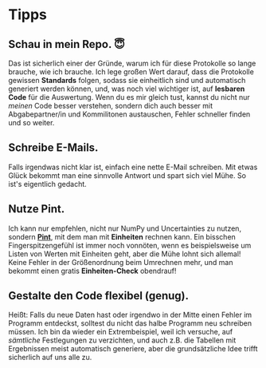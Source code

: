 # Tipps

## Schau in mein Repo. 😇

Das ist sicherlich einer der Gründe, warum ich für diese Protokolle so lange brauche, wie ich brauche.
Ich lege großen Wert darauf, dass die Protokolle gewissen **Standards** folgen, sodass sie einheitlich sind und automatisch generiert werden können, und, was noch viel wichtiger ist, auf **lesbaren Code** für die Auswertung.
Wenn du es mir gleich tust, kannst du nicht nur _meinen_ Code besser verstehen, sondern dich auch besser mit Abgabepartner/in und Kommilitonen austauschen, Fehler schneller finden und so weiter.

## Schreibe E-Mails.

Falls irgendwas nicht klar ist, einfach eine nette E-Mail schreiben.
Mit etwas Glück bekommt man eine sinnvolle Antwort und spart sich viel Mühe.
So ist's eigentlich gedacht.

## Nutze Pint.

Ich kann nur empfehlen, nicht nur NumPy und Uncertainties zu nutzen, sondern [**Pint**](https://github.com/hgrecco/pint), mit dem man mit **Einheiten** rechnen kann.
Ein bisschen Fingerspitzengefühl ist immer noch vonnöten, wenn es beispielsweise um Listen von Werten mit Einheiten geht, aber die Mühe lohnt sich allemal! Keine Fehler in der Größenordnung beim Umrechnen mehr, und man bekommt einen gratis **Einheiten-Check** obendrauf!

## Gestalte den Code flexibel (genug).

Heißt: Falls du neue Daten hast oder irgendwo in der Mitte einen Fehler im Programm entdeckst, solltest du nicht das halbe Programm neu schreiben müssen.
Ich bin da wieder ein Extrembeispiel, weil ich versuche, auf _sämtliche_ Festlegungen zu verzichten, und auch z.B. die Tabellen mit Ergebnissen meist automatisch generiere, aber die grundsätzliche Idee trifft sicherlich auf uns alle zu.
